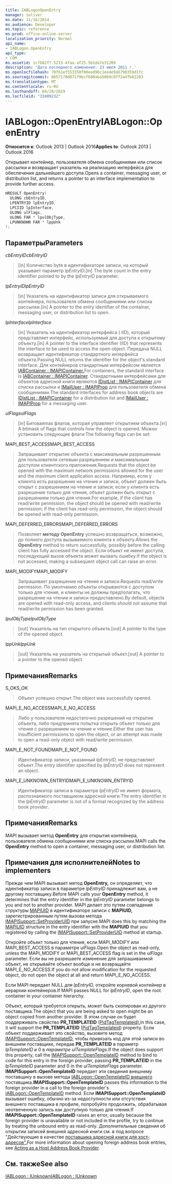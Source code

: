 ```yaml
---
title: IABLogonOpenEntry
manager: soliver
ms.date: 11/16/2014
ms.audience: Developer
ms.topic: reference
ms.prod: office-online-server
localization_priority: Normal
api_name:
- IABLogon.OpenEntry
api_type:
- COM
ms.assetid: 1cfb82f7-5215-4faa-af25-5b1da7e31209
description: 'Дата последнего изменения: 23 июля 2011 г.'
ms.openlocfilehash: 70f61ef553350f08eed96c1ee4e9ab790359d1fc
ms.sourcegitcommit: 8657170d071f9bcf680aba50b9c07f2a4fb82283
ms.translationtype: MT
ms.contentlocale: ru-RU
ms.lasthandoff: 04/28/2019
ms.locfileid: "33409232"
---
```

# <a name="iablogonopenentry"></a><span data-ttu-id="731bc-103">IABLogon::OpenEntry</span><span class="sxs-lookup"><span data-stu-id="731bc-103">IABLogon::OpenEntry</span></span>

  
  
<span data-ttu-id="731bc-104">**Относится к**: Outlook 2013 | Outlook 2016</span><span class="sxs-lookup"><span data-stu-id="731bc-104">**Applies to**: Outlook 2013 | Outlook 2016</span></span> 
  
<span data-ttu-id="731bc-105">Открывает контейнер, пользователя обмена сообщениями или список рассылки и возвращает указатель на реализацию интерфейса для обеспечения дальнейшего доступа.</span><span class="sxs-lookup"><span data-stu-id="731bc-105">Opens a container, messaging user, or distribution list, and returns a pointer to an interface implementation to provide further access.</span></span>
  
```cpp
HRESULT OpenEntry(
  ULONG cbEntryID,
  LPENTRYID lpEntryID,
  LPCIID lpInterface,
  ULONG ulFlags,
  ULONG FAR * lpulObjType,
  LPUNKNOWN FAR * lppUnk
);
```

## <a name="parameters"></a><span data-ttu-id="731bc-106">Параметры</span><span class="sxs-lookup"><span data-stu-id="731bc-106">Parameters</span></span>

 <span data-ttu-id="731bc-107">_cbEntryID_</span><span class="sxs-lookup"><span data-stu-id="731bc-107">_cbEntryID_</span></span>
  
> <span data-ttu-id="731bc-108">[in] Количество byte в идентификаторе записи, на который указывает параметр _lpEntryID._</span><span class="sxs-lookup"><span data-stu-id="731bc-108">[in] The byte count in the entry identifier pointed to by the  _lpEntryID_ parameter.</span></span> 
    
 <span data-ttu-id="731bc-109">_lpEntryID_</span><span class="sxs-lookup"><span data-stu-id="731bc-109">_lpEntryID_</span></span>
  
> <span data-ttu-id="731bc-110">[in] Указатель на идентификатор записи для открываемого контейнера, пользователя обмена сообщениями или списка рассылки.</span><span class="sxs-lookup"><span data-stu-id="731bc-110">[in] A pointer to the entry identifier of the container, messaging user, or distribution list to open.</span></span>
    
 <span data-ttu-id="731bc-111">_lpInterface_</span><span class="sxs-lookup"><span data-stu-id="731bc-111">_lpInterface_</span></span>
  
> <span data-ttu-id="731bc-112">[in] Указатель на идентификатор интерфейса ( IID), который представляет интерфейс, используемый для доступа к открытому объекту.</span><span class="sxs-lookup"><span data-stu-id="731bc-112">[in] A pointer to the interface identifier (IID) that represents the interface to be used to access the open object.</span></span> <span data-ttu-id="731bc-113">Передача NULL возвращает идентификатор стандартного интерфейса объекта.</span><span class="sxs-lookup"><span data-stu-id="731bc-113">Passing NULL returns the identifier for the object's standard interface.</span></span> <span data-ttu-id="731bc-114">Для контейнеров стандартным интерфейсом является [IABContainer : IMAPIContainer.](iabcontainerimapicontainer.md)</span><span class="sxs-lookup"><span data-stu-id="731bc-114">For containers, the standard interface is [IABContainer : IMAPIContainer](iabcontainerimapicontainer.md).</span></span> <span data-ttu-id="731bc-115">Стандартными интерфейсами для объектов адресной книги являются [IDistList : IMAPIContainer](idistlistimapicontainer.md) для списка рассылки и [IMailUser : IMAPIProp](imailuserimapiprop.md) для пользователя обмена сообщениями.</span><span class="sxs-lookup"><span data-stu-id="731bc-115">The standard interfaces for address book objects are [IDistList : IMAPIContainer](idistlistimapicontainer.md) for a distribution list and [IMailUser : IMAPIProp](imailuserimapiprop.md) for a messaging user.</span></span> 
    
 <span data-ttu-id="731bc-116">_ulFlags_</span><span class="sxs-lookup"><span data-stu-id="731bc-116">_ulFlags_</span></span>
  
> <span data-ttu-id="731bc-117">[in] Битоваяmas флагов, которая управляет открытием объекта.</span><span class="sxs-lookup"><span data-stu-id="731bc-117">[in] A bitmask of flags that controls how the object is opened.</span></span> <span data-ttu-id="731bc-118">Можно установить следующие флаги:</span><span class="sxs-lookup"><span data-stu-id="731bc-118">The following flags can be set:</span></span>
    
<span data-ttu-id="731bc-119">MAPI_BEST_ACCESS</span><span class="sxs-lookup"><span data-stu-id="731bc-119">MAPI_BEST_ACCESS</span></span> 
  
> <span data-ttu-id="731bc-120">Запрашивает открытие объекта с максимальным разрешенным для пользователя сетевым разрешением и максимальным доступом клиентского приложения.</span><span class="sxs-lookup"><span data-stu-id="731bc-120">Requests that the object be opened with the maximum network permissions allowed for the user and the maximum client application access.</span></span> <span data-ttu-id="731bc-121">Например, если у клиента есть разрешение на чтение и записи, объект должен быть открыт с разрешением на чтение и записи; если у клиента есть разрешение только для чтения, объект должен быть открыт с разрешением только для чтения.</span><span class="sxs-lookup"><span data-stu-id="731bc-121">For example, if the client has read/write permission, the object should be opened with read/write permission; if the client has read-only permission, the object should be opened with read-only permission.</span></span>
    
<span data-ttu-id="731bc-122">MAPI_DEFERRED_ERRORS</span><span class="sxs-lookup"><span data-stu-id="731bc-122">MAPI_DEFERRED_ERRORS</span></span> 
  
> <span data-ttu-id="731bc-123">Позволяет **методу OpenEntry** успешно возвращаться, возможно, до полного доступа вызываемого клиента к объекту.</span><span class="sxs-lookup"><span data-stu-id="731bc-123">Allows the **OpenEntry** method to return successfully, possibly before the calling client has fully accessed the object.</span></span> <span data-ttu-id="731bc-124">Если объект не имеет доступа, последующий вызов объекта может вызвать ошибку.</span><span class="sxs-lookup"><span data-stu-id="731bc-124">If the object is not accessed, making a subsequent object call can raise an error.</span></span> 
    
<span data-ttu-id="731bc-125">MAPI_MODIFY</span><span class="sxs-lookup"><span data-stu-id="731bc-125">MAPI_MODIFY</span></span> 
  
> <span data-ttu-id="731bc-126">Запрашивает разрешение на чтение и записи.</span><span class="sxs-lookup"><span data-stu-id="731bc-126">Requests read/write permission.</span></span> <span data-ttu-id="731bc-127">По умолчанию объекты открываются с доступом только для чтения, и клиенты не должны предполагать, что разрешение на чтение и записи предоставлено.</span><span class="sxs-lookup"><span data-stu-id="731bc-127">By default, objects are opened with read-only access, and clients should not assume that read/write permission has been granted.</span></span>
    
 <span data-ttu-id="731bc-128">_lpulObjType_</span><span class="sxs-lookup"><span data-stu-id="731bc-128">_lpulObjType_</span></span>
  
> <span data-ttu-id="731bc-129">[out] Указатель на тип открытого объекта.</span><span class="sxs-lookup"><span data-stu-id="731bc-129">[out] A pointer to the type of the opened object.</span></span>
    
 <span data-ttu-id="731bc-130">_lppUnk_</span><span class="sxs-lookup"><span data-stu-id="731bc-130">_lppUnk_</span></span>
  
> <span data-ttu-id="731bc-131">[out] Указатель на указатель на открытый объект.</span><span class="sxs-lookup"><span data-stu-id="731bc-131">[out] A pointer to a pointer to the opened object.</span></span>
    
## <a name="remarks"></a><span data-ttu-id="731bc-132">Примечания</span><span class="sxs-lookup"><span data-stu-id="731bc-132">Remarks</span></span>

<span data-ttu-id="731bc-133">S_OK</span><span class="sxs-lookup"><span data-stu-id="731bc-133">S_OK</span></span> 
  
> <span data-ttu-id="731bc-134">Объект успешно открыт.</span><span class="sxs-lookup"><span data-stu-id="731bc-134">The object was successfully opened.</span></span>
    
<span data-ttu-id="731bc-135">MAPI_E_NO_ACCESS</span><span class="sxs-lookup"><span data-stu-id="731bc-135">MAPI_E_NO_ACCESS</span></span> 
  
> <span data-ttu-id="731bc-136">Либо у пользователя недостаточно разрешений на открытие объекта, либо предпринята попытка открыть объект только для чтения с разрешением на чтение и чтение.</span><span class="sxs-lookup"><span data-stu-id="731bc-136">Either the user has insufficient permissions to open the object, or an attempt was made to open a read-only object with read/write permission.</span></span>
    
<span data-ttu-id="731bc-137">MAPI_E_NOT_FOUND</span><span class="sxs-lookup"><span data-stu-id="731bc-137">MAPI_E_NOT_FOUND</span></span> 
  
> <span data-ttu-id="731bc-138">Идентификатор записи, указанный  _lpEntryID,_ не представляет объект.</span><span class="sxs-lookup"><span data-stu-id="731bc-138">The entry identifier specified by  _lpEntryID_ does not represent an object.</span></span> 
    
<span data-ttu-id="731bc-139">MAPI_E_UNKNOWN_ENTRYID</span><span class="sxs-lookup"><span data-stu-id="731bc-139">MAPI_E_UNKNOWN_ENTRYID</span></span> 
  
> <span data-ttu-id="731bc-140">Идентификатор записи в параметре  _lpEntryID_ не имеет формата, распознаемого поставщиком адресной книги.</span><span class="sxs-lookup"><span data-stu-id="731bc-140">The entry identifier in the  _lpEntryID_ parameter is not of a format recognized by the address book provider.</span></span> 
    
## <a name="remarks"></a><span data-ttu-id="731bc-141">Примечания</span><span class="sxs-lookup"><span data-stu-id="731bc-141">Remarks</span></span>

<span data-ttu-id="731bc-142">MAPI вызывает метод **OpenEntry** для открытия контейнера, пользователя обмена сообщениями или списка рассылки.</span><span class="sxs-lookup"><span data-stu-id="731bc-142">MAPI calls the **OpenEntry** method to open a container, messaging user, or distribution list.</span></span> 
  
## <a name="notes-to-implementers"></a><span data-ttu-id="731bc-143">Примечания для исполнителей</span><span class="sxs-lookup"><span data-stu-id="731bc-143">Notes to implementers</span></span>

<span data-ttu-id="731bc-144">Прежде чем MAPI вызывает метод **OpenEntry,** он определяет, что идентификатор записи в параметре  _lpEntryID_ принадлежит вам, а не другому поставщику.</span><span class="sxs-lookup"><span data-stu-id="731bc-144">Before MAPI calls your **OpenEntry** method, it determines that the entry identifier in the  _lpEntryID_ parameter belongs to you and not to another provider.</span></span> <span data-ttu-id="731bc-145">MAPI делает это путем совпадения структуры [MAPIUID](mapiuid.md) в идентификаторе записи с **MAPIUID,** зарегистрированным путем вызова метода [IMAPISupport::SetProviderUID](imapisupport-setprovideruid.md) при запуске.</span><span class="sxs-lookup"><span data-stu-id="731bc-145">MAPI does this by matching the [MAPIUID](mapiuid.md) structure in the entry identifier with the **MAPIUID** that you registered by calling the [IMAPISupport::SetProviderUID](imapisupport-setprovideruid.md) method at startup.</span></span> 
  
<span data-ttu-id="731bc-146">Откройте объект только для чтения, если MAPI_MODIFY или MAPI_BEST_ACCESS в параметре _ulFlags._</span><span class="sxs-lookup"><span data-stu-id="731bc-146">Open the object as read-only, unless the MAPI_MODIFY or MAPI_BEST_ACCESS flag is set in the  _ulFlags_ parameter.</span></span> <span data-ttu-id="731bc-147">Если вы не разрешаете изменение для запрашиваемой объект, не открывайте объект вообще и не возвращайте MAPI_E_NO_ACCESS.</span><span class="sxs-lookup"><span data-stu-id="731bc-147">If you do not allow modification for the requested object, do not open the object at all and return MAPI_E_NO_ACCESS.</span></span> 
  
<span data-ttu-id="731bc-148">Если MAPI передает NULL  _для lpEntryID,_ откройте корневой контейнер в иерархии контейнеров.</span><span class="sxs-lookup"><span data-stu-id="731bc-148">If MAPI passes NULL for  _lpEntryID_, open the root container in your container hierarchy.</span></span>
  
<span data-ttu-id="731bc-149">Объект, который требуется открыть, может быть скопирован из другого поставщика.</span><span class="sxs-lookup"><span data-stu-id="731bc-149">The object that you are being asked to open might be an object copied from another provider.</span></span> <span data-ttu-id="731bc-150">В этом случае он будет поддерживать свойство **PR_TEMPLATEID** ([PidTagTemplateid).](pidtagtemplateid-canonical-property.md)</span><span class="sxs-lookup"><span data-stu-id="731bc-150">In this case, it will support the **PR_TEMPLATEID** ([PidTagTemplateid](pidtagtemplateid-canonical-property.md)) property.</span></span> <span data-ttu-id="731bc-151">Если объект поддерживает это свойство, вызовите метод [IMAPISupport::OpenTemplateID,](imapisupport-opentemplateid.md) чтобы привязать код для этой записи во внешнем поставщике, передав **PR_TEMPLATEID** в параметр _lpTemplateID_ и 0 в _параметре ulTemplateFlags._</span><span class="sxs-lookup"><span data-stu-id="731bc-151">If the object does support this property, call the [IMAPISupport::OpenTemplateID](imapisupport-opentemplateid.md) method to bind to code for this entry in the foreign provider, passing **PR_TEMPLATEID** in the  _lpTemplateID_ parameter and 0 in the  _ulTemplateFlags_ parameter.</span></span> <span data-ttu-id="731bc-152">**IMAPISupport::OpenTemplateID** передает эти сведения внешнему поставщику в вызове метода [IABLogon::OpenTemplateID внешнего](iablogon-opentemplateid.md) поставщика.</span><span class="sxs-lookup"><span data-stu-id="731bc-152">**IMAPISupport::OpenTemplateID** passes this information to the foreign provider in a call to the foreign provider's [IABLogon::OpenTemplateID](iablogon-opentemplateid.md) method.</span></span> <span data-ttu-id="731bc-153">Если **IMAPISupport::OpenTemplateID** вызывает ошибку, обычно из-за недоступности или отсутствия внешнего поставщика в профиле, попробуйте продолжить, обрабатывая неотвеченную запись как доступную только для чтения.</span><span class="sxs-lookup"><span data-stu-id="731bc-153">If **IMAPISupport::OpenTemplateID** raises an error, usually because the foreign provider is unavailable or not included in the profile, try to continue by treating the unbound entry as read-only.</span></span> <span data-ttu-id="731bc-154">Дополнительные сведения об открытии записей внешней адресной книги см. в под вопросе "Действующие в качестве [поставщика адресной книги для хост-адресов".](acting-as-a-host-address-book-provider.md)</span><span class="sxs-lookup"><span data-stu-id="731bc-154">For more information about opening foreign address book entries, see [Acting as a Host Address Book Provider](acting-as-a-host-address-book-provider.md).</span></span>
  
## <a name="see-also"></a><span data-ttu-id="731bc-155">См. также</span><span class="sxs-lookup"><span data-stu-id="731bc-155">See also</span></span>



[<span data-ttu-id="731bc-156">IABLogon : IUnknown</span><span class="sxs-lookup"><span data-stu-id="731bc-156">IABLogon : IUnknown</span></span>](iablogoniunknown.md)

